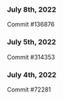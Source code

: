 ### July 8th, 2022

Commit #136876

### July 5th, 2022

Commit #314353


### July 4th, 2022

Commit #72281
